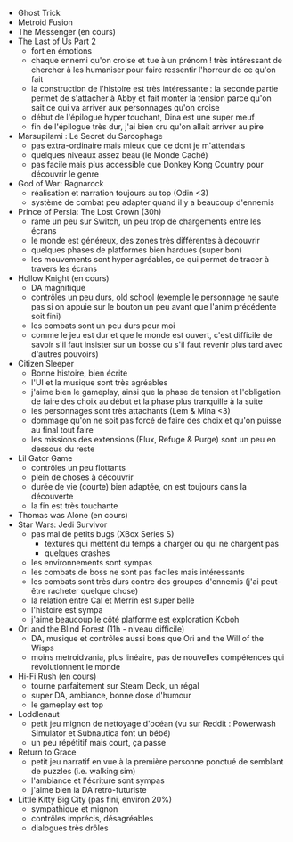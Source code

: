- Ghost Trick
- Metroid Fusion
- The Messenger (en cours)
- The Last of Us Part 2
  - fort en émotions
  - chaque ennemi qu'on croise et tue à un prénom ! très intéressant de chercher à les humaniser pour faire ressentir l'horreur de ce qu'on fait
  - la construction de l'histoire est très intéressante : la seconde partie permet de s'attacher à Abby et fait monter la tension parce qu'on sait ce qui va arriver aux personnages qu'on croise
  - début de l'épilogue hyper touchant, Dina est une super meuf
  - fin de l'épilogue très dur, j'ai bien cru qu'on allait arriver au pire
- Marsupilami : Le Secret du Sarcophage
  - pas extra-ordinaire mais mieux que ce dont je m'attendais
  - quelques niveaux assez beau (le Monde Caché)
  - pas facile mais plus accessible que Donkey Kong Country pour découvrir le genre
- God of War: Ragnarock
  - réalisation et narration toujours au top (Odin <3)
  - système de combat peu adapter quand il y a beaucoup d'ennemis
- Prince of Persia: The Lost Crown (30h)
  - rame un peu sur Switch, un peu trop de chargements entre les écrans
  - le monde est généreux, des zones très différentes à découvrir
  - quelques phases de platformes bien hardues (super bon)
  - les mouvements sont hyper agréables, ce qui permet de tracer à travers les écrans
- Hollow Knight (en cours)
  - DA magnifique
  - contrôles un peu durs, old school (exemple le personnage ne saute pas si on appuie sur le bouton un peu avant que l'anim précédente soit fini)
  - les combats sont un peu durs pour moi
  - comme le jeu est dur et que le monde est ouvert, c'est difficile de savoir s'il faut insister sur un bosse ou s'il faut revenir plus tard avec d'autres pouvoirs)
- Citizen Sleeper
  - Bonne histoire, bien écrite
  - l'UI et la musique sont très agréables
  - j'aime bien le gameplay, ainsi que la phase de tension et l'obligation de faire des choix au début et la phase plus tranquille à la suite
  - les personnages sont très attachants (Lem & Mina <3)
  - dommage qu'on ne soit pas forcé de faire des choix et qu'on puisse au final tout faire
  - les missions des extensions (Flux, Refuge & Purge) sont un peu en dessous du reste
- Lil Gator Game
  - contrôles un peu flottants
  - plein de choses à découvrir
  - durée de vie (courte) bien adaptée, on est toujours dans la découverte
  - la fin est très touchante
- Thomas was Alone (en cours)
- Star Wars: Jedi Survivor
  - pas mal de petits bugs (XBox Series S)
    - textures qui mettent du temps à charger ou qui ne chargent pas
    - quelques crashes
  - les environnements sont sympas
  - les combats de boss ne sont pas faciles mais intéressants
  - les combats sont très durs contre des groupes d'ennemis (j'ai peut-être racheter quelque chose)
  - la relation entre Cal et Merrin est super belle
  - l'histoire est sympa
  - j'aime beaucoup le côté platforme est exploration Koboh
- Ori and the Blind Forest (11h - niveau difficile)
  - DA, musique et contrôles aussi bons que Ori and the Will of the Wisps
  - moins metroidvania, plus linéaire, pas de nouvelles compétences qui révolutionnent le monde
- Hi-Fi Rush (en cours)
  - tourne parfaitement sur Steam Deck, un régal
  - super DA, ambiance, bonne dose d'humour
  - le gameplay est top
- Loddlenaut
  - petit jeu mignon de nettoyage d'océan (vu sur Reddit : Powerwash Simulator et Subnautica font un bébé)
  - un peu répétitif mais court, ça passe
- Return to Grace
  - petit jeu narratif en vue à la première personne ponctué de semblant de puzzles (i.e. walking sim)
  - l'ambiance et l'écriture sont sympas
  - j'aime bien la DA retro-futuriste
- Little Kitty Big City (pas fini, environ 20%)
  - sympathique et mignon
  - contrôles imprécis, désagréables
  - dialogues très drôles
